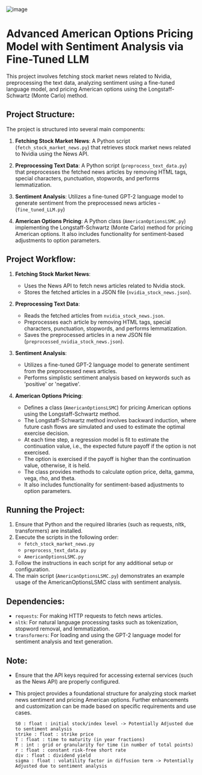 ![image](https://github.com/AtharvaBeesen/OptionsPricingModelWithSentimentAnalysis/assets/86427671/47f80562-c760-48fe-923f-0502a2ddb3b6)

# Advanced American Options Pricing Model with Sentiment Analysis via Fine-Tuned LLM

This project involves fetching stock market news related to Nvidia, preprocessing the text data, analyzing sentiment using a fine-tuned language model, and pricing American options using the Longstaff-Schwartz (Monte Carlo) method.

## Project Structure:

The project is structured into several main components:

1. **Fetching Stock Market News**: A Python script (`fetch_stock_market_news.py`) that retrieves stock market news related to Nvidia using the News API.

2. **Preprocessing Text Data**: A Python script (`preprocess_text_data.py`) that preprocesses the fetched news articles by removing HTML tags, special characters, punctuation, stopwords, and performs lemmatization.

3. **Sentiment Analysis**: Utilizes a fine-tuned GPT-2 language model to generate sentiment from the preprocessed news articles - (`fine_tuned_LLM.py`)

4. **American Options Pricing**: A Python class (`AmericanOptionsLSMC.py`) implementing the Longstaff-Schwartz (Monte Carlo) method for pricing American options. It also includes functionality for sentiment-based adjustments to option parameters.

## Project Workflow:

1. **Fetching Stock Market News**:
   - Uses the News API to fetch news articles related to Nvidia stock.
   - Stores the fetched articles in a JSON file (`nvidia_stock_news.json`).

2. **Preprocessing Text Data**:
   - Reads the fetched articles from `nvidia_stock_news.json`.
   - Preprocesses each article by removing HTML tags, special characters, punctuation, stopwords, and performs lemmatization.
   - Saves the preprocessed articles in a new JSON file (`preprocessed_nvidia_stock_news.json`).

3. **Sentiment Analysis**:
   - Utilizes a fine-tuned GPT-2 language model to generate sentiment from the preprocessed news articles.
   - Performs simplistic sentiment analysis based on keywords such as 'positive' or 'negative'.

4. **American Options Pricing**:
   - Defines a class (`AmericanOptionsLSMC`) for pricing American options using the Longstaff-Schwartz method.
   - The Longstaff-Schwartz method involves backward induction, where future cash flows are simulated and used to estimate the optimal exercise decision.
   - At each time step, a regression model is fit to estimate the continuation value, i.e., the expected future payoff if the option is not exercised.
   - The option is exercised if the payoff is higher than the continuation value, otherwise, it is held.
   - The class provides methods to calculate option price, delta, gamma, vega, rho, and theta.
   - It also includes functionality for sentiment-based adjustments to option parameters.

## Running the Project:

1. Ensure that Python and the required libraries (such as requests, nltk, transformers) are installed.
2. Execute the scripts in the following order:
   - `fetch_stock_market_news.py`
   - `preprocess_text_data.py`
   - `AmericanOptionsLSMC.py`
3. Follow the instructions in each script for any additional setup or configuration.
4. The main script (`AmericanOptionsLSMC.py`) demonstrates an example usage of the AmericanOptionsLSMC class with sentiment analysis.

## Dependencies:

- `requests`: For making HTTP requests to fetch news articles.
- `nltk`: For natural language processing tasks such as tokenization, stopword removal, and lemmatization.
- `transformers`: For loading and using the GPT-2 language model for sentiment analysis and text generation.

## Note:

- Ensure that the API keys required for accessing external services (such as the News API) are properly configured.
- This project provides a foundational structure for analyzing stock market news sentiment and pricing American options. Further enhancements and customization can be made based on specific requirements and use cases.



      S0 : float : initial stock/index level -> Potentially Adjusted due to sentiment analysis
      strike : float : strike price
      T : float : time to maturity (in year fractions)
      M : int : grid or granularity for time (in number of total points)
      r : float : constant risk-free short rate
      div : float : dividend yield
      sigma : float : volatility factor in diffusion term -> Potentially Adjusted due to sentiment analysis
